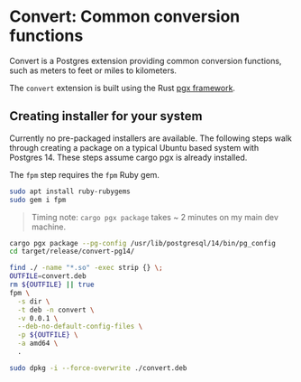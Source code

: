 # Convert:  Common conversion functions

Convert is a Postgres extension providing common conversion functions, such as meters to feet
or miles to kilometers.

The `convert` extension is built using the Rust [pgx framework](https://github.com/tcdi/pgx).

## Creating installer for your system

Currently no pre-packaged installers are available. The following steps walk through
creating a package on a typical Ubuntu based system with Postgres 14.
These steps assume cargo pgx is already installed.


The `fpm` step requires the `fpm` Ruby gem.

```bash
sudo apt install ruby-rubygems
sudo gem i fpm
```

> Timing note:  `cargo pgx package` takes ~ 2 minutes on my main dev machine.


```bash
cargo pgx package --pg-config /usr/lib/postgresql/14/bin/pg_config
cd target/release/convert-pg14/

find ./ -name "*.so" -exec strip {} \;
OUTFILE=convert.deb
rm ${OUTFILE} || true
fpm \
  -s dir \
  -t deb -n convert \
  -v 0.0.1 \
  --deb-no-default-config-files \
  -p ${OUTFILE} \
  -a amd64 \
  .

sudo dpkg -i --force-overwrite ./convert.deb
```

